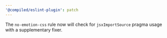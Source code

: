 ```yaml
---
'@compiled/eslint-plugin': patch
---
```


The `no-emotion-css` rule now will check for `jsxImportSource` pragma usage with a supplementary fixer.
